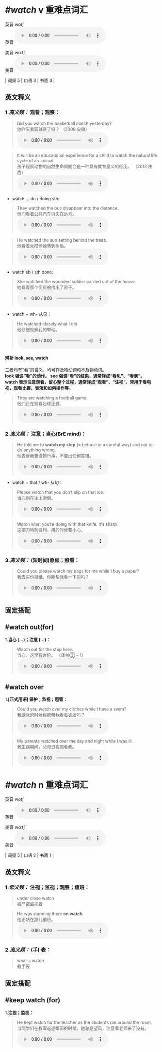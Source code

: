 # ***\#watch*** v  重难点词汇
英音 wɒtʃ  
英音
<audio src="./media/watch-B.aac" controls="controls"></audio>

美音 wɑːtʃ  
美音
<audio src="./media/watch.aac" controls="controls"></audio>



| 词频 5 | 口语 3 | 书面 3 |  

英文释义
---
### 1.*高义频：* **观看；观察：**  

 > Did you watch the basketball match yesterday?  
 > 你昨天看篮球赛了吗？  （2008 安徽）  
<audio src="./media/1-watch.aac" controls="controls"></audio>

 > It will be an educational experience for a child to watch the natural life cycle of an animal.  
 > 孩子观察动物的自然生命周期会是一种具有教育意义的经历。  （2013 陕西）  
<audio src="./media/2-watch.aac" controls="controls"></audio>

- watch ... do / doing sth:

 > They watched the bus disappear into the distance.  
 > 他们看着公共汽车消失在远方。    
<audio src="./media/3-watch.aac" controls="controls"></audio>

 > He watched the sun setting behind the trees.  
 > 他看着太阳徐徐落到树后。    
<audio src="./media/4-watch.aac" controls="controls"></audio>

- watch sb / sth done:

 > She watched the wounded soldier carried out of the house.  
 > 她看着那个伤员被抬出了房子。    
<audio src="./media/She watched the .aac" controls="controls"></audio>

- watch + wh- 从句：

 > He watched closely what I did.  
 > 他仔细观察我的举动。    
<audio src="./media/6-watch.aac" controls="controls"></audio>

#### 辨析 look, see, watch
三者均有“看”的含义，均可作及物动词和不及物动词。  
**look 强调“看”的动作。** 
**see 强调“看”的结果，通常译成“看见”、“看到”。** 
**watch 表示注意观看，留心整个过程，通常译成“观看”、“注视”。常用于看电视，观看比赛、表演和如何操作等。** 
 > They are watching a football game.  
 > 他们正在观看足球比赛。    
<audio src="./media/look-517-4_AAC.aac" controls="controls"></audio>


### 2.*高义频：* **注意；当心(BrE mind)：**  

 > He told me to **watch my step** (= behave in a careful way) and not to do anything wrong.  
 > 他告诉我要谨慎行事，不要出任何差错。    
<audio src="./media/7-watch.aac" controls="controls"></audio>

- watch + that / wh- 从句：

 > Please watch that you don’t slip on that ice.  
 > 当心别在冰上滑倒。    
<audio src="./media/8-watch.aac" controls="controls"></audio>

 > Watch what you’re doing with that knife. It’s sharp.  
 > 这把刀特别锋利，用的时候要小心。    
<audio src="./media/9-watch.aac" controls="controls"></audio>

### 3.*高义频：* **(短时间)照顾；照看：**  

 > Could you please watch my bags for me while I buy a paper?  
 > 我去买份报纸，你能帮我看一下包吗？    
<audio src="./media/10-watch.aac" controls="controls"></audio>


固定搭配
---
## \#watch out(for)
1.**当心 (…)；注意 (…)：**  

 > Watch out for the step here.  
 > 当心，这里有台阶。  （译林③ – 1）  
<audio src="./media/11-watch.aac" controls="controls"></audio>

## \#watch over
1.**[正式用语] 保护；监视；照管：**  

 > Could you watch over my clothes while I have a swim?  
 > 我游泳的时候你能帮我看着衣服吗？    
<audio src="./media/12-watch.aac" controls="controls"></audio>

 > My parents watched over me day and night while I was ill.  
 > 我生病期间，父母日夜照看我。    
<audio src="./media/13-watch.aac" controls="controls"></audio>


# ***\#watch*** n  重难点词汇
英音 wɒtʃ  
英音
<audio src="./media/watch-B.aac" controls="controls"></audio>

美音 wɑːtʃ  
美音
<audio src="./media/watch.aac" controls="controls"></audio>



| 词频 5 | 口语 2 | 书面 1 |  

英文释义
---
### 1.*低义频：* **注视；监视；观察；值班：**  

 > under close watch  
 > 被严密监视着    

 > He was standing there **on watch**.  
 > 他正站在那儿值班。    
<audio src="./media/He was standing there on watch2_AAC.aac" controls="controls"></audio>

### 2.*高义频：* **(手) 表：**  

 > wear a watch  
 > 戴手表    


固定搭配
---
## \#keep watch (for)
1.**注视；监视：**  

 > He kept watch for the teacher as the students ran around the room.  
 > 当同学们在教室追逐嬉闹的时候，他总是望风，注意看老师来了没有。    
<audio src="./media/15-watch.aac" controls="controls"></audio>


